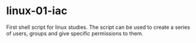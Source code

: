 # linux-01-iac

First shell script for linux studies.
The script can be used to create a series of users, groups and give specific permissions to them. 
